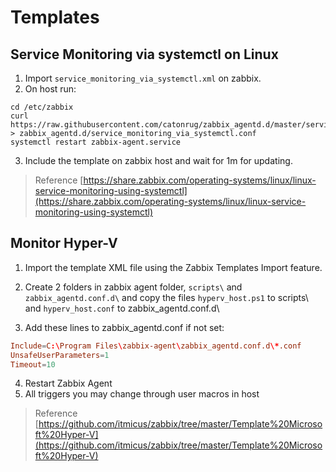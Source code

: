 # Templates

## Service Monitoring via systemctl on Linux
 1. Import `service_monitoring_via_systemctl.xml` on zabbix.
 1. On host run: 
 ```shell
cd /etc/zabbix
curl https://raw.githubusercontent.com/catonrug/zabbix_agentd.d/master/service_monitoring_via_systemctl.conf > zabbix_agentd.d/service_monitoring_via_systemctl.conf
systemctl restart zabbix-agent.service
```
3. Include the template on zabbix host and wait for 1m for updating.
> Reference [https://share.zabbix.com/operating-systems/linux/linux-service-monitoring-using-systemctl](https://share.zabbix.com/operating-systems/linux/linux-service-monitoring-using-systemctl)

## Monitor Hyper-V
1. Import the template XML file using the Zabbix Templates Import feature.

1. Create 2 folders in zabbix agent folder, `scripts\` and `zabbix_agentd.conf.d\` and copy the files `hyperv_host.ps1` to scripts\ and `hyperv_host.conf` to zabbix_agentd.conf.d\  

1. Add these lines to zabbix_agentd.conf if not set:
```conf
Include=C:\Program Files\zabbix-agent\zabbix_agentd.conf.d\*.conf 
UnsafeUserParameters=1  
Timeout=10
```

4. Restart Zabbix Agent
7. All triggers you may change through user macros in host

> Reference [https://github.com/itmicus/zabbix/tree/master/Template%20Microsoft%20Hyper-V](https://github.com/itmicus/zabbix/tree/master/Template%20Microsoft%20Hyper-V)